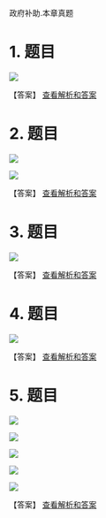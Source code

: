 政府补助.本章真题

# 1. 题目

![](media/1396d6c0813f8f02cb2a39933644253e.png)

【答案】
[查看解析和答案](media/509b711a1133408a3c8e10e9f291a345.png.md)
# 2. 题目

![](media/d29b6c1dd0166dde8db2dae99efbac35.png)

![](media/82a19dd38d8a1cf34242c0488ae53ef3.png)

【答案】
[查看解析和答案](media/cc7b3673a33a0c01f513d171ffe3aacf.png.md)
# 3. 题目

![](media/5e435fc124c3cc3c4570d45fa88c9a01.png)

【答案】
[查看解析和答案](media/9be98ff56d4387f1460f04bd9a3feb8f.png.md)
# 4. 题目

![](media/06510201fef0aaab26e83419c6288557.png)

【答案】
[查看解析和答案](media/daac9e9294919eb95aa0622346f47494.png.md)
# 5. 题目

![](media/70aa94abf36f95471c1e2e73288b6a4b.png)

![](media/3b89935e0bb5c5ee45dcdf1db293d7c2.png)

![](media/8043bd979c1754e1001dba1f166d8d33.png)

![](media/203f8804d60349e9a8eadc0ab998b024.png)

![](media/8775aed329b2055cf3f639c406210313.png)

【答案】
[查看解析和答案](media/336e22debba8379ca4012f18501dd717.png.md)

